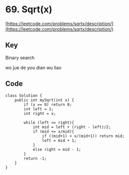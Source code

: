 # 69. Sqrt(x)
[https://leetcode.com/problems/sqrtx/description/](https://leetcode.com/problems/sqrtx/description/)
## Key
Binary search

wo jue de you dian wu liao

## Code
```
class Solution {
    public int mySqrt(int x) {
        if (x == 0) return 0;
        int left = 1;
        int right = x;
        
        while (left <= right){
            int mid = left + (right - left)/2;
            if (mid <= x/mid){
                if ((mid+1) > x/(mid+1)) return mid;
                left = mid + 1;
            }             
            else right = mid - 1;
        }
        return -1;         
    }
}
```
